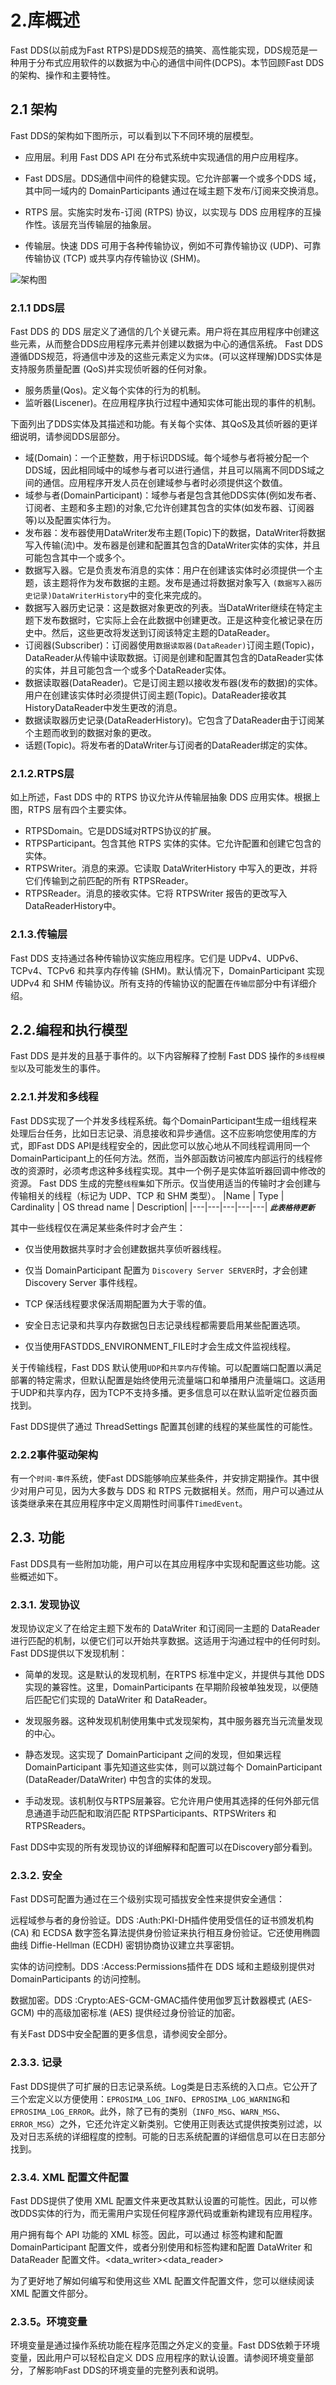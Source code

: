 # 2.库概述
Fast DDS(以前成为Fast RTPS)是DDS规范的搞笑、高性能实现，DDS规范是一种用于分布式应用软件的以数据为中心的通信中间件(DCPS)。本节回顾Fast DDS的架构、操作和主要特性。
## 2.1 架构
Fast DDS的架构如下图所示，可以看到以下不同环境的层模型。
- 应用层。利用 Fast DDS API 在分布式系统中实现通信的用户应用程序。

- Fast DDS层。DDS通信中间件的稳健实现。它允许部署一个或多个DDS 域，其中同一域内的 DomainParticipants 通过在域主题下发布/订阅来交换消息。

- RTPS 层。实施实时发布-订阅 (RTPS) 协议，以实现与 DDS 应用程序的互操作性。该层充当传输层的抽象层。

- 传输层。快速 DDS 可用于各种传输协议，例如不可靠传输协议 (UDP)、可靠传输协议 (TCP) 或共享内存传输协议 (SHM)。

![架构图](https://fast-dds.docs.eprosima.com/en/latest/_images/library_overview.svg "FastDDS层模型架构")

### 2.1.1 DDS层
Fast DDS 的 DDS 层定义了通信的几个关键元素。用户将在其应用程序中创建这些元素，从而整合DDS应用程序元素并创建以数据为中心的通信系统。 Fast DDS遵循DDS规范，将通信中涉及的这些元素定义为`实体`。(可以这样理解)DDS实体是支持服务质量配置 (QoS)并实现侦听器的任何对象。
- 服务质量(Qos)。定义每个实体的行为的机制。
- 监听器(Liscener)。在应用程序执行过程中通知实体可能出现的事件的机制。

下面列出了DDS实体及其描述和功能。有关每个实体、其QoS及其侦听器的更详细说明，请参阅DDS层部分。

- 域(Domain)：一个正整数，用于标识DDS域。每个域参与者将被分配一个DDS域，因此相同域中的域参与者可以进行通信，并且可以隔离不同DDS域之间的通信。应用程序开发人员在创建域参与者时必须提供这个数值。
- 域参与者(DomainParticipant)：域参与者是包含其他DDS实体(例如发布者、订阅者、主题和多主题)的对象,它允许创建其包含的实体(如发布器、订阅器等)以及配置实体行为。
- 发布器：发布器使用DataWriter发布主题(Topic)下的数据，DataWriter将数据写入传输(流)中。发布器是创建和配置其包含的DataWriter实体的实体，并且可能包含其中一个或多个。
- 数据写入器。它是负责发布消息的实体：用户在创建该实体时必须提供一个主题，该主题将作为发布数据的主题。发布是通过将数据对象写入 `(数据写入器历史记录)DataWriterHistory`中的变化来完成的。
- 数据写入器历史记录：这是数据对象更改的列表。当DataWriter继续在特定主题下发布数据时，它实际上会在此数据中创建更改。正是这种变化被记录在历史中。然后，这些更改将发送到订阅该特定主题的DataReader。
- 订阅器(Subscriber)：订阅器使用`数据读取器(DataReader)`订阅主题(Topic)，DataReader从传输中读取数据。订阅是创建和配置其包含的DataReader实体的实体，并且可能包含一个或多个DataReader实体。
- 数据读取器(DataReader)。它是订阅主​​题以接收发布器(发布的数据)的实体。用户在创建该实体时必须提供订阅主题(Topic)。DataReader接收其 HistoryDataReader中发生更改的消息。
- 数据读取器历史记录(DataReaderHistory)。它包含了DataReader由于订阅某个主题而收到的数据对象的更改。
- 话题(Topic)。将发布者的DataWriter与订阅者的DataReader绑定的实体。

### 2.1.2.RTPS层
如上所述，Fast DDS 中的 RTPS 协议允许从传输层抽象 DDS 应用实体。根据上图，RTPS 层有四个主要实体。
- RTPSDomain。它是DDS域对RTPS协议的扩展。
- RTPSParticipant。包含其他 RTPS 实体的实体。它允许配置和创建它包含的实体。
- RTPSWriter。消息的来源。它读取 DataWriterHistory 中写入的更改，并将它们传输到之前匹配的所有 RTPSReader。
- RTPSReader。消息的接收实体。它将 RTPSWriter 报告的更改写入 DataReaderHistory中。

### 2.1.3.传输层
Fast DDS 支持通过各种传输协议实施应用程序。它们是 UDPv4、UDPv6、TCPv4、TCPv6 和共享内存传输 (SHM)。默认情况下，DomainParticipant 实现 UDPv4 和 SHM 传输协议。所有支持的传输协议的配置在`传输层`部分中有详细介绍。

## 2.2.编程和执行模型
Fast DDS 是并发的且基于事件的。以下内容解释了控制 Fast DDS 操作的`多线程模型`以及可能发生的事件。
### 2.2.1.并发和多线程
Fast DDS实现了一个并发多线程系统。每个DomainParticipant生成一组线程来处理后台任务，比如日志记录、消息接收和异步通信。这不应影响您使用库的方式，即Fast DDS API是线程安全的，因此您可以放心地从不同线程调用同一个DomainParticipant上的任何方法。然而，当外部函数访问被库内部运行的线程修改的资源时，必须考虑这种多线程实现。其中一个例子是实体监听器回调中修改的资源。
Fast DDS 生成的完整`线程集`如下所示。仅当使用适当的传输时才会创建与传输相关的线程（标记为 UDP、TCP 和 SHM 类型）。
|Name | Type | Cardinality | OS thread name | Description|
|---|---|---|---|---|
***`此表格待更新`***

其中一些线程仅在满足某些条件时才会产生：

- 仅当使用数据共享时才会创建数据共享侦听器线程。

- 仅当 DomainParticipant 配置为 `Discovery Server SERVER`时，才会创建 Discovery Server 事件线程。

- TCP 保活线程要求保活周期配置为大于零的值。

- 安全日志记录和共享内存数据包日志记录线程都需要启用某些配置选项。

- 仅当使用FASTDDS_ENVIRONMENT_FILE时才会生成文件监视线程。

关于传输线程，Fast DDS 默认使用`UDP`和`共享内存`传输。可以配置端口配置以满足部署的特定需求，但默认配置是始终使用元流量端口和单播用户流量端口。这适用于UDP和共享内存，因为TCP不支持多播。更多信息可以在默认监听定位器页面找到。

Fast DDS提供了通过 ThreadSettings 配置其创建的线程的某些属性的可能性。

### 2.2.2事件驱动架构
有一个`时间-事件`系统，使Fast DDS能够响应某些条件，并安排定期操作。其中很少对用户可见，因为大多数与 DDS 和 RTPS 元数据相关。然而，用户可以通过从该类继承来在其应用程序中定义周期性时间事件`TimedEvent`。
## 2.3. 功能
Fast DDS具有一些附加功能，用户可以在其应用程序中实现和配置这些功能。这些概述如下。

### 2.3.1. 发现协议
发现协议定义了在给定主题下发布的 DataWriter 和订阅同一主题的 DataReader 进行匹配的机制，以便它们可以开始共享数据。这适用于沟通过程中的任何时刻。Fast DDS提供以下发现机制：

- 简单的发现。这是默认的发现机制，在RTPS 标准中定义，并提供与其他 DDS 实现的兼容性。这里，DomainParticipants 在早期阶段被单独发现，以便随后匹配它们实现的 DataWriter 和 DataReader。

- 发现服务器。这种发现机制使用集中式发现架构，其中服务器充当元流量发现的中心。

- 静态发现。这实现了 DomainParticipant 之间的发现，但如果远程 DomainParticipant 事先知道这些实体，则可以跳过每个 DomainParticipant (DataReader/DataWriter) 中包含的实体的发现。

- 手动发现。该机制仅与RTPS层兼容。它允许用户使用其选择的任何外部元信息通道手动匹配和取消匹配 RTPSParticipants、RTPSWriters 和 RTPSReaders。

Fast DDS中实现的所有发现协议的详细解释和配置可以在Discovery部分看到。

### 2.3.2. 安全
Fast DDS可配置为通过在三个级别实现可插拔安全性来提供安全通信：

远程域参与者的身份验证。DDS :Auth:PKI-DH插件使用受信任的证书颁发机构 (CA) 和 ECDSA 数字签名算法提供身份验证来执行相互身份验证。它还使用椭圆曲线 Diffie-Hellman (ECDH) 密钥协商协议建立共享密钥。

实体的访问控制。DDS :Access:Permissions插件在 DDS 域和主题级别提供对 DomainParticipants 的访问控制。

数据加密。DDS :Crypto:AES-GCM-GMAC插件使用伽罗瓦计数器模式 (AES-GCM) 中的高级加密标准 (AES) 提供经过身份验证的加密。

有关Fast DDS中安全配置的更多信息，请参阅安全部分。

### 2.3.3. 记录
Fast DDS提供了可扩展的日志记录系统。Log类是日志系统的入口点。它公开了三个宏定义以方便使用：`EPROSIMA_LOG_INFO`、`EPROSIMA_LOG_WARNING`和`EPROSIMA_LOG_ERROR`。此外，除了已有的类别（`INFO_MSG`、`WARN_MSG`、`ERROR_MSG`）之外，它还允许定义新类别。它使用正则表达式提供按类别过滤，以及对日志系统的详细程度的控制。可能的日志系统配置的详细信息可以在日志部分找到。

### 2.3.4. XML 配置文件配置
Fast DDS提供了使用 XML 配置文件来更改其默认设置的可能性。因此，可以修改DDS实体的行为，而无需用户实现任何程序源代码或重新构建现有应用程序。

用户拥有每个 API 功能的 XML 标签。因此，可以通过 标签构建和配置 DomainParticipant 配置文件，或者分别使用和标签<participant>构建和配置 DataWriter 和 DataReader 配置文件。<data_writer><data_reader>

为了更好地了解如何编写和使用这些 XML 配置文件配置文件，您可以继续阅读XML 配置文件部分。

### 2.3.5。环境变量
环境变量是通过操作系统功能在程序范围之外定义的变量。Fast DDS依赖于环境变量，因此用户可以轻松自定义 DDS 应用程序的默认设置。请参阅环境变量部分，了解影响Fast DDS的环境变量的完整列表和说明。